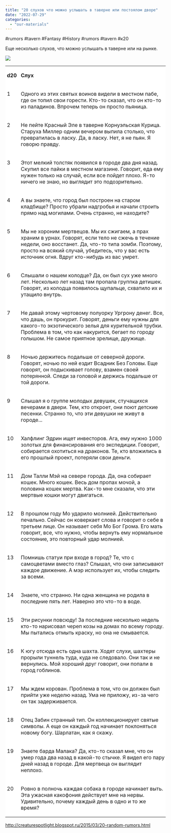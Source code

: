 ```yaml
---
title: "20 слухов что можно услышать в таверне или постоялом дворе"
date: "2022-07-29"
categories: 
  - "our-materials"
---
```


#rumors #tavern #Fantasy #History #rumors #tavern #к20

Еще несколько слухов, что можно услышать в таверне или на рынке.

![](https://cyborgsandmages.com/wp-content/uploads/2022/07/072922_0728_201.jpg)

<table style="border-collapse:collapse; background: white" border="0"><colgroup><col style="width:37px"><col style="width:756px"></colgroup><tbody valign="top"><tr><td style="padding-top: 3px; padding-left: 5px; padding-bottom: 3px; padding-right: 10px"><p><strong>d20</strong></p></td><td valign="middle" style="padding-top: 3px; padding-left: 3px; padding-bottom: 3px; padding-right: 3px"><p><strong>Слух</strong></p></td></tr><tr><td style="padding-top: 3px; padding-left: 5px; padding-bottom: 3px; padding-right: 10px"><p>1</p></td><td valign="middle" style="padding-top: 3px; padding-left: 3px; padding-bottom: 3px; padding-right: 3px"><p>Одного из этих святых воинов видели в местном пабе, где он топил свои горести. Кто-то сказал, что он кто-то из паладинов. Впрочем теперь он просто пьяница.</p></td></tr><tr><td style="padding-top: 3px; padding-left: 5px; padding-bottom: 3px; padding-right: 10px"><p>2</p></td><td valign="middle" style="padding-top: 3px; padding-left: 3px; padding-bottom: 3px; padding-right: 3px"><p>Не пейте Красный Эле в таверне Корнуэльская Курица. Старуха Миллер одним вечером выпила столько, что превратилась в ласку. Да, в ласку. Нет, я не пьян. Я говорю правду.</p></td></tr><tr><td style="padding-top: 3px; padding-left: 5px; padding-bottom: 3px; padding-right: 10px"><p>3</p></td><td valign="middle" style="padding-top: 3px; padding-left: 3px; padding-bottom: 3px; padding-right: 3px"><p>Этот мелкий толстяк появился в городе два дня назад. Скупил все пайки в местном магазине. Говорит, еда ему нужен только на случай, если все пойдет плохо. Я-то ничего не знаю, но выглядит это подозрительно.</p></td></tr><tr><td style="padding-top: 3px; padding-left: 5px; padding-bottom: 3px; padding-right: 10px"><p>4</p></td><td valign="middle" style="padding-top: 3px; padding-left: 3px; padding-bottom: 3px; padding-right: 3px"><p>А вы знаете, что город был построен на старом кладбище? Просто убрали надгробья и начали строить прямо над могилами. Очень странно, не находите?</p></td></tr><tr><td style="padding-top: 3px; padding-left: 5px; padding-bottom: 3px; padding-right: 10px"><p>5</p></td><td valign="middle" style="padding-top: 3px; padding-left: 3px; padding-bottom: 3px; padding-right: 3px"><p>Мы не хороним мертвецов. Мы их сжигаем, а прах храним в урнах. Говорят, если тело не сжечь в течение недели, оно восстанет. Да, что-то типа зомби. Поэтому, просто на всякий случай, убедитесь, что у вас есть источник огня. Вдруг кто-нибудь из вас умрет.</p></td></tr><tr><td style="padding-top: 3px; padding-left: 5px; padding-bottom: 3px; padding-right: 10px"><p>6</p></td><td valign="middle" style="padding-top: 3px; padding-left: 3px; padding-bottom: 3px; padding-right: 3px"><p>Слышали о нашем колодце? Да, он был сух уже много лет. Несколько лет назад там пропала группка детишек. Говорят, из колодца появилось щупальце, схватило их и утащило внутрь.</p></td></tr><tr><td style="padding-top: 3px; padding-left: 5px; padding-bottom: 3px; padding-right: 10px"><p>7</p></td><td valign="middle" style="padding-top: 3px; padding-left: 3px; padding-bottom: 3px; padding-right: 3px"><p>Не давай этому чертовому полуорку Ургрону денег. Все, что дашь, он прокурит. Говорят, деньги ему нужны для какого-то экзотического зелья для курительной трубки. Проблема в том, что как накурится, бегает по городу голышом. Не самое приятное зрелище, дружище.</p></td></tr><tr><td style="padding-top: 3px; padding-left: 5px; padding-bottom: 3px; padding-right: 10px"><p>8</p></td><td valign="middle" style="padding-top: 3px; padding-left: 3px; padding-bottom: 3px; padding-right: 3px"><p>Ночью держитесь подальше от северной дороги. Говорят, ночью по ней ездит Всадник Без Головы. Еще говорят, он подыскивает голову, взамен своей потерянной. Следи за головой и держись подальше от той дороги.</p></td></tr><tr><td style="padding-top: 3px; padding-left: 5px; padding-bottom: 3px; padding-right: 10px"><p>9</p></td><td valign="middle" style="padding-top: 3px; padding-left: 3px; padding-bottom: 3px; padding-right: 3px"><p>Слышал я о группе молодых девушек, стучащихся вечерами в двери. Тем, кто откроет, они поют детские песенки. Странно то, что эти девушки не живут в городе...</p></td></tr><tr><td style="padding-top: 3px; padding-left: 5px; padding-bottom: 3px; padding-right: 10px"><p>10</p></td><td valign="middle" style="padding-top: 3px; padding-left: 3px; padding-bottom: 3px; padding-right: 3px"><p>Халфлинг Эдрин ищет инвесторов. Ага, ему нужно 1000 золотых для финансирования его экспедиции. Говорит, собирается охотиться на драконов. Те, кто вложились в его прошлый проект, потеряли свои деньги.</p></td></tr><tr><td style="padding-top: 3px; padding-left: 5px; padding-bottom: 3px; padding-right: 10px"><p>11</p></td><td valign="middle" style="padding-top: 3px; padding-left: 3px; padding-bottom: 3px; padding-right: 3px"><p>Дом Талли Мэй на севере города. Да, она собирает кошек. Много кошек. Весь дом пропах мочой, а половина кошек мертва. Как-то мне сказали, что эти мертвые кошки могут двигаться.</p></td></tr><tr><td style="padding-top: 3px; padding-left: 5px; padding-bottom: 3px; padding-right: 10px"><p>12</p></td><td valign="middle" style="padding-top: 3px; padding-left: 3px; padding-bottom: 3px; padding-right: 3px"><p>В прошлом году Мо ударило молнией. Действительно печально. Сейчас он коверкает слова и говорит о себе в третьем лице. Он называет себя Мо Бог Грома. Его мать говорит, все, что нужно, чтобы вернуть ему нормальное состояние, это повторный удар молнией.</p></td></tr><tr><td style="padding-top: 3px; padding-left: 5px; padding-bottom: 3px; padding-right: 10px"><p>13</p></td><td valign="middle" style="padding-top: 3px; padding-left: 3px; padding-bottom: 3px; padding-right: 3px"><p>Помнишь статуи при входе в город? Те, что с самоцветами вместо глаз? Слышал, что они записывают каждое движение. А мэр использует их, чтобы следить за всеми.</p></td></tr><tr><td style="padding-top: 3px; padding-left: 5px; padding-bottom: 3px; padding-right: 10px"><p>14</p></td><td valign="middle" style="padding-top: 3px; padding-left: 3px; padding-bottom: 3px; padding-right: 3px"><p>Знаете, что странно. Ни одна женщина не родила в последние пять лет. Наверно это что-то в воде.</p></td></tr><tr><td style="padding-top: 3px; padding-left: 5px; padding-bottom: 3px; padding-right: 10px"><p>15</p></td><td valign="middle" style="padding-top: 3px; padding-left: 3px; padding-bottom: 3px; padding-right: 3px"><p>Эти рисунки повсюду! За последние несколько недель кто-то нарисовал череп козы на домах по всему городу. Мы пытались отмыть краску, но она не смывается.</p></td></tr><tr><td style="padding-top: 3px; padding-left: 5px; padding-bottom: 3px; padding-right: 10px"><p>16</p></td><td valign="middle" style="padding-top: 3px; padding-left: 3px; padding-bottom: 3px; padding-right: 3px"><p>К югу отсюда есть одна шахта. Ходят слухи, шахтеры прорыли туннель туда, куда не следовало. Они так и не вернулись. Мой хороший друг говорит, они попали в город гоблинов.</p></td></tr><tr><td style="padding-top: 3px; padding-left: 5px; padding-bottom: 3px; padding-right: 10px"><p>17</p></td><td valign="middle" style="padding-top: 3px; padding-left: 3px; padding-bottom: 3px; padding-right: 3px"><p>Мы ждем корован. Проблема в том, что он должен был прийти уже неделю назад. Ума не приложу, из-за чего он так задерживается.</p></td></tr><tr><td style="padding-top: 3px; padding-left: 5px; padding-bottom: 3px; padding-right: 10px"><p>18</p></td><td valign="middle" style="padding-top: 3px; padding-left: 3px; padding-bottom: 3px; padding-right: 3px"><p>Отец Забин странный тип. Он коллекционирует святые символы. А еще он каждый год начинает поклоняться новому богу. Шарлатан, как я скажу.</p></td></tr><tr><td style="padding-top: 3px; padding-left: 5px; padding-bottom: 3px; padding-right: 10px"><p>19</p></td><td valign="middle" style="padding-top: 3px; padding-left: 3px; padding-bottom: 3px; padding-right: 3px"><p>Знаете барда Малака? Да, кто-то сказал мне, что он умер года два назад в какой-то стычке. Я видел его пару дней назад в городе. Для мертвеца он выглядит неплохо.</p></td></tr><tr><td style="padding-top: 3px; padding-left: 5px; padding-bottom: 3px; padding-right: 10px"><p>20</p></td><td valign="middle" style="padding-top: 3px; padding-left: 3px; padding-bottom: 3px; padding-right: 3px"><p>Ровно в полночь каждая собака в городе начинает выть. Эта ужасная какофония действует мне на нервы. Удивительно, почему каждый день в одно и то же время?</p></td></tr></tbody></table>

http://creaturespotlight.blogspot.ru/2015/03/20-random-rumors.html
